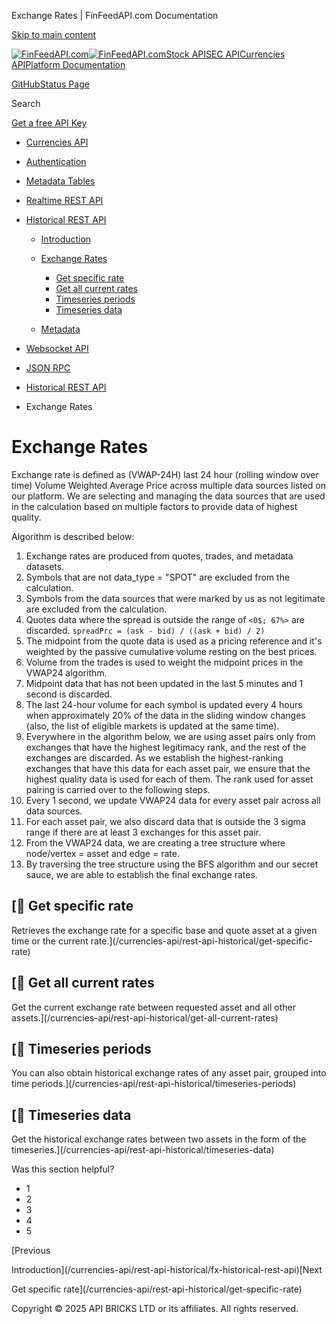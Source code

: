 Exchange Rates | FinFeedAPI.com Documentation




[Skip to main content](#__docusaurus_skipToContent_fallback)

[![FinFeedAPI.com](https://cdn.sanity.io/images/xpx4czto/production/875913d8710b3054c19fad19673dc5592614265e-773x184.svg)![FinFeedAPI.com](https://cdn.sanity.io/images/xpx4czto/production/875913d8710b3054c19fad19673dc5592614265e-773x184.svg)](https://www.finfeedapi.com)[Stock API](/stock-api/)[SEC API](/sec-api/)[Currencies API](/currencies-api/)[Platform Documentation](/general/authentication)

[GitHub](https://github.com/api-bricks/api-bricks-sdk)[Status Page](https://status.finfeedapi.com)

Search

[Get a free API Key](https://console.finfeedapi.com/?link=/apikeys/create)

* [Currencies API](/currencies-api/)
* [Authentication](/currencies-api/authentication)
* [Metadata Tables](/currencies-api/metadata-tables/introduction)
* [Realtime REST API](/currencies-api/rest-api-realtime/fx-realtime-rest-api)
* [Historical REST API](/currencies-api/rest-api-historical/fx-historical-rest-api)

  + [Introduction](/currencies-api/rest-api-historical/fx-historical-rest-api)
  + [Exchange Rates](/currencies-api/rest-api-historical/exchange-rates)

    - [Get specific rate](/currencies-api/rest-api-historical/get-specific-rate)
    - [Get all current rates](/currencies-api/rest-api-historical/get-all-current-rates)
    - [Timeseries periods](/currencies-api/rest-api-historical/timeseries-periods)
    - [Timeseries data](/currencies-api/rest-api-historical/timeseries-data)
  + [Metadata](/currencies-api/rest-api-historical/metadata)
* [Websocket API](/currencies-api/websocket/)
* [JSON RPC](/currencies-api/jsonrpc-api)

* [Historical REST API](/currencies-api/rest-api-historical/fx-historical-rest-api)
* Exchange Rates

Exchange Rates
==============

Exchange rate is defined as (VWAP-24H) last 24 hour (rolling window over time) Volume Weighted Average Price across multiple data sources listed on our platform. We are selecting and managing the data sources that are used in the calculation based on multiple factors to provide data of highest quality.

Algorithm is described below:

1. Exchange rates are produced from quotes, trades, and metadata datasets.
2. Symbols that are not data\_type = "SPOT" are excluded from the calculation.
3. Symbols from the data sources that were marked by us as not legitimate are excluded from the calculation.
4. Quotes data where the spread is outside the range of `<0$; 67%>` are discarded. `spreadPrc = (ask - bid) / ((ask + bid) / 2)`
5. The midpoint from the quote data is used as a pricing reference and it's weighted by the passive cumulative volume resting on the best prices.
6. Volume from the trades is used to weight the midpoint prices in the VWAP24 algorithm.
7. Midpoint data that has not been updated in the last 5 minutes and 1 second is discarded.
8. The last 24-hour volume for each symbol is updated every 4 hours when approximately 20% of the data in the sliding window changes (also, the list of eligible markets is updated at the same time).
9. Everywhere in the algorithm below, we are using asset pairs only from exchanges that have the highest legitimacy rank, and the rest of the exchanges are discarded. As we establish the highest-ranking exchanges that have this data for each asset pair, we ensure that the highest quality data is used for each of them. The rank used for asset pairing is carried over to the following steps.
10. Every 1 second, we update VWAP24 data for every asset pair across all data sources.
11. For each asset pair, we also discard data that is outside the 3 sigma range if there are at least 3 exchanges for this asset pair.
12. From the VWAP24 data, we are creating a tree structure where node/vertex = asset and edge = rate.
13. By traversing the tree structure using the BFS algorithm and our secret sauce, we are able to establish the final exchange rates.

[📄️ Get specific rate
--------------------

Retrieves the exchange rate for a specific base and quote asset at a given time or the current rate.](/currencies-api/rest-api-historical/get-specific-rate)

[📄️ Get all current rates
------------------------

Get the current exchange rate between requested asset and all other assets.](/currencies-api/rest-api-historical/get-all-current-rates)

[📄️ Timeseries periods
---------------------

You can also obtain historical exchange rates of any asset pair, grouped into time periods.](/currencies-api/rest-api-historical/timeseries-periods)

[📄️ Timeseries data
------------------

Get the historical exchange rates between two assets in the form of the timeseries.](/currencies-api/rest-api-historical/timeseries-data)

Was this section helpful?

* 1
* 2
* 3
* 4
* 5

[Previous

Introduction](/currencies-api/rest-api-historical/fx-historical-rest-api)[Next

Get specific rate](/currencies-api/rest-api-historical/get-specific-rate)

Copyright © 2025 API BRICKS LTD or its affiliates. All rights reserved.